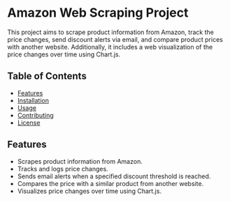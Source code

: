 # Amazon Web Scraping Project

This project aims to scrape product information from Amazon, track the price changes, send discount alerts via email, and compare product prices with another website. Additionally, it includes a web visualization of the price changes over time using Chart.js.

## Table of Contents
- [Features](#features)
- [Installation](#installation)
- [Usage](#usage)
- [Contributing](#contributing)
- [License](#license)

## Features
- Scrapes product information from Amazon.
- Tracks and logs price changes.
- Sends email alerts when a specified discount threshold is reached.
- Compares the price with a similar product from another website.
- Visualizes price changes over time using Chart.js.


